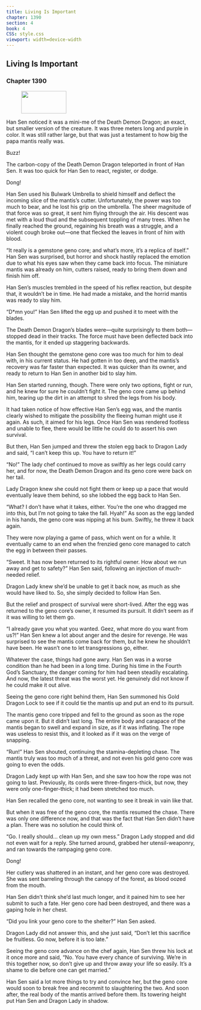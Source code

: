 ```yaml
---
title: Living Is Important
chapter: 1390
section: 4
book: 4
CSS: style.css
viewport: width=device-width
---
```


## Living Is Important

### Chapter 1390

<figure>
	<img src="../Images/gem.gif" alt="" id="gem" width="120" height="60" />
</figure>

Han Sen noticed it was a mini-me of the Death Demon Dragon; an exact, but smaller version of the creature. It was three meters long and purple in color. It was still rather large, but that was just a testament to how big the papa mantis really was.

Buzz!

The carbon-copy of the Death Demon Dragon teleported in front of Han Sen. It was too quick for Han Sen to react, register, or dodge.

Dong!

Han Sen used his Bulwark Umbrella to shield himself and deflect the incoming slice of the mantis’s cutter. Unfortunately, the power was too much to bear, and he lost his grip on the umbrella. The sheer magnitude of that force was so great, it sent him flying through the air. His descent was met with a loud thud and the subsequent toppling of many trees. When he finally reached the ground, regaining his breath was a struggle, and a violent cough broke out—one that flecked the leaves in front of him with blood.

“It really is a gemstone geno core; and what’s more, it’s a replica of itself.” Han Sen was surprised, but horror and shock hastily replaced the emotion due to what his eyes saw when they came back into focus. The miniature mantis was already on him, cutters raised, ready to bring them down and finish him off.

Han Sen’s muscles trembled in the speed of his reflex reaction, but despite that, it wouldn’t be in time. He had made a mistake, and the horrid mantis was ready to slay him.

“D*mn you!” Han Sen lifted the egg up and pushed it to meet with the blades.

The Death Demon Dragon’s blades were—quite surprisingly to them both—stopped dead in their tracks. The force must have been deflected back into the mantis, for it ended up staggering backwards.

Han Sen thought the gemstone geno core was too much for him to deal with, in his current status. He had gotten in too deep, and the mantis’s recovery was far faster than expected. It was quicker than its owner, and ready to return to Han Sen in another bid to slay him.

Han Sen started running, though. There were only two options, fight or run, and he knew for sure he couldn’t fight it. The geno core came up behind him, tearing up the dirt in an attempt to shred the legs from his body.

It had taken notice of how effective Han Sen’s egg was, and the mantis clearly wished to mitigate the possibility the fleeing human might use it again. As such, it aimed for his legs. Once Han Sen was rendered footless and unable to flee, there would be little he could do to assert his own survival.

But then, Han Sen jumped and threw the stolen egg back to Dragon Lady and said, “I can’t keep this up. You have to return it!”

“No!” The lady chef continued to move as swiftly as her legs could carry her, and for now, the Death Demon Dragon and its geno core were back on her tail.

Lady Dragon knew she could not fight them or keep up a pace that would eventually leave them behind, so she lobbed the egg back to Han Sen.

“What? I don’t have what it takes, either. You’re the one who dragged me into this, but I’m not going to take the fall. Hyah!” As soon as the egg landed in his hands, the geno core was nipping at his bum. Swiftly, he threw it back again.

They were now playing a game of pass, which went on for a while. It eventually came to an end when the frenzied geno core managed to catch the egg in between their passes.

“Sweet. It has now been returned to its rightful owner. How about we run away and get to safety?” Han Sen said, following an injection of much-needed relief.

Dragon Lady knew she’d be unable to get it back now, as much as she would have liked to. So, she simply decided to follow Han Sen.

But the relief and prospect of survival were short-lived. After the egg was returned to the geno core’s owner, it resumed its pursuit. It didn’t seem as if it was willing to let them go.

“I already gave you what you wanted. Geez, what more do you want from us?!” Han Sen knew a lot about anger and the desire for revenge. He was surprised to see the mantis come back for them, but he knew he shouldn’t have been. He wasn’t one to let transgressions go, either.

Whatever the case, things had gone awry. Han Sen was in a worse condition than he had been in a long time. During his time in the Fourth God’s Sanctuary, the danger coming for him had been steadily escalating. And now, the latest threat was the worst yet. He genuinely did not know if he could make it out alive.

Seeing the geno core right behind them, Han Sen summoned his Gold Dragon Lock to see if it could tie the mantis up and put an end to its pursuit.

The mantis geno core tripped and fell to the ground as soon as the rope came upon it. But it didn’t last long. The entire body and carapace of the mantis began to swell and expand in size, as if it was inflating. The rope was useless to resist this, and it looked as if it was on the verge of snapping.

“Run!” Han Sen shouted, continuing the stamina-depleting chase. The mantis truly was too much of a threat, and not even his gold geno core was going to even the odds.

Dragon Lady kept up with Han Sen, and she saw too how the rope was not going to last. Previously, its cords were three-fingers-thick, but now, they were only one-finger-thick; it had been stretched too much.

Han Sen recalled the geno core, not wanting to see it break in vain like that.

But when it was free of the geno core, the mantis resumed the chase. There was only one difference now, and that was the fact that Han Sen didn’t have a plan. There was no solution he could think of.

“Go. I really should… clean up my own mess.” Dragon Lady stopped and did not even wait for a reply. She turned around, grabbed her utensil-weaponry, and ran towards the rampaging geno core.

Dong!

Her cutlery was shattered in an instant, and her geno core was destroyed. She was sent barreling through the canopy of the forest, as blood oozed from the mouth.

Han Sen didn’t think she’d last much longer, and it pained him to see her submit to such a fate. Her geno core had been destroyed, and there was a gaping hole in her chest.

“Did you link your geno core to the shelter?” Han Sen asked.

Dragon Lady did not answer this, and she just said, “Don’t let this sacrifice be fruitless. Go now, before it is too late.”

Seeing the geno core advance on the chef again, Han Sen threw his lock at it once more and said, “No. You have every chance of surviving. We’re in this together now, so don’t give up and throw away your life so easily. It’s a shame to die before one can get married.”

Han Sen said a lot more things to try and convince her, but the geno core would soon to break free and recommit to slaughtering the two. And soon after, the real body of the mantis arrived before them. Its towering height put Han Sen and Dragon Lady in shadow.